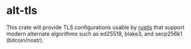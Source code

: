 # alt-tls

This crate will provide TLS configurations usable by [rustls](https://crates.io/crates/rustls)
that support modern alternate algorithms such as ed25519, blake3, and secp256k1 (bitcoin/nostr).
